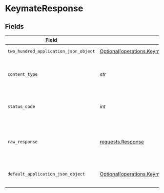 # KeymateResponse


## Fields

| Field                                                                                                                    | Type                                                                                                                     | Required                                                                                                                 | Description                                                                                                              |
| ------------------------------------------------------------------------------------------------------------------------ | ------------------------------------------------------------------------------------------------------------------------ | ------------------------------------------------------------------------------------------------------------------------ | ------------------------------------------------------------------------------------------------------------------------ |
| `two_hundred_application_json_object`                                                                                    | [Optional[operations.KeymateResponseBody]](../../models/operations/keymateresponsebody.md)                               | :heavy_minus_sign:                                                                                                       | Successful operation                                                                                                     |
| `content_type`                                                                                                           | *str*                                                                                                                    | :heavy_check_mark:                                                                                                       | HTTP response content type for this operation                                                                            |
| `status_code`                                                                                                            | *int*                                                                                                                    | :heavy_check_mark:                                                                                                       | HTTP response status code for this operation                                                                             |
| `raw_response`                                                                                                           | [requests.Response](https://requests.readthedocs.io/en/latest/api/#requests.Response)                                    | :heavy_check_mark:                                                                                                       | Raw HTTP response; suitable for custom response parsing                                                                  |
| `default_application_json_object`                                                                                        | [Optional[operations.KeymateResponseDefaultResponseBody]](../../models/operations/keymateresponsedefaultresponsebody.md) | :heavy_minus_sign:                                                                                                       | Error fetching search results                                                                                            |
